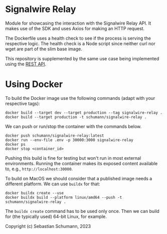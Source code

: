 Signalwire Relay
================

Module for showcasing the interaction with the Signalwire Relay API. It makes use of the SDK and uses Axios for making an HTTP request.

The Dockerfile uses a health check to see if the process is serving the respective logic. The health check is a Node script since neither curl nor wget are part of the slim base image.

This repository is supplemented by the same use case being implemented using the [REST API](https://github.com/s-schumann/signalwire-rest).

# Using Docker 

To build the Docker image use the following commands (adapt with your respective tags):

```shell
docker build --target dev --target production --tag signalwire-relay .
docker build --target production -t schumann/signalwire-relay .
```

We can push or run/stop the container with the commands below.

```shell
docker push schumann/signalwire-relay:latest
docker run --env-file .env -p 30000:3000 signalwire-relay
docker ps
docker stop <container_id>
```

Pushing this build is fine for testing but won't run in most external environments.
Running the container makes its exposed content available to, e.g., `http://localhost:30000`.

To build on MacOS we should consider that a published image needs a different platform. We can use `buildx` for that:

```shell
docker buildx create --use
docker buildx build --platform linux/amd64 --push -t schumann/signalwire-relay .
```

The `buildx create` command has to be used only once. Then we can build for (the typically used) 64-bit Linux, for example.

Copyright (c) Sebastian Schumann, 2023
